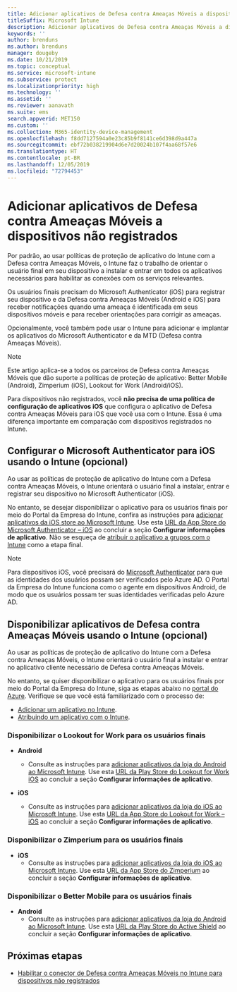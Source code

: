 ```yaml
---
title: Adicionar aplicativos de Defesa contra Ameaças Móveis a dispositivos não registrados
titleSuffix: Microsoft Intune
description: Adicionar aplicativos de Defesa contra Ameaças Móveis a dispositivos não registrados por usuários.
keywords: ''
author: brenduns
ms.author: brenduns
manager: dougeby
ms.date: 10/21/2019
ms.topic: conceptual
ms.service: microsoft-intune
ms.subservice: protect
ms.localizationpriority: high
ms.technology: ''
ms.assetid: ''
ms.reviewer: aanavath
ms.suite: ems
search.appverid: MET150
ms.custom: ''
ms.collection: M365-identity-device-management
ms.openlocfilehash: f8dd7127594a0e23c85b9f8141ce6d398d9a447a
ms.sourcegitcommit: ebf72b038219904d6e7d20024b107f4aa68f57e6
ms.translationtype: HT
ms.contentlocale: pt-BR
ms.lasthandoff: 12/05/2019
ms.locfileid: "72794453"
---
```

# <a name="add-mobile-threat-defense-apps-to-unenrolled-devices"></a>Adicionar aplicativos de Defesa contra Ameaças Móveis a dispositivos não registrados

Por padrão, ao usar políticas de proteção de aplicativo do Intune com a Defesa contra Ameaças Móveis, o Intune faz o trabalho de orientar o usuário final em seu dispositivo a instalar e entrar em todos os aplicativos necessários para habilitar as conexões com os serviços relevantes.

Os usuários finais precisam do Microsoft Authenticator (iOS) para registrar seu dispositivo e da Defesa contra Ameaças Móveis (Android e iOS) para receber notificações quando uma ameaça é identificada em seus dispositivos móveis e para receber orientações para corrigir as ameaças.

Opcionalmente, você também pode usar o Intune para adicionar e implantar os aplicativos do Microsoft Authenticator e da MTD (Defesa contra Ameaças Móveis).

> [!NOTE] 
> Este artigo aplica-se a todos os parceiros de Defesa contra Ameaças Móveis que dão suporte a políticas de proteção de aplicativo: Better Mobile (Android), Zimperium (iOS), Lookout for Work (Android/iOS).
> 
> Para dispositivos não registrados, você **não precisa de uma política de configuração de aplicativos iOS** que configura o aplicativo de Defesa contra Ameaças Móveis para iOS que você usa com o Intune. Essa é uma diferença importante em comparação com dispositivos registrados no Intune. 

## <a name="configure-microsoft-authenticator-for-ios-via-intune-optional"></a>Configurar o Microsoft Authenticator para iOS usando o Intune (opcional)
Ao usar as políticas de proteção de aplicativo do Intune com a Defesa contra Ameaças Móveis, o Intune orientará o usuário final a instalar, entrar e registrar seu dispositivo no Microsoft Authenticator (iOS).

No entanto, se desejar disponibilizar o aplicativo para os usuários finais por meio do Portal da Empresa do Intune, confira as instruções para [adicionar aplicativos da iOS store ao Microsoft Intune](../apps/store-apps-ios.md). Use esta [URL da App Store do Microsoft Authenticator – iOS](https://itunes.apple.com/us/app/microsoft-authenticator/id983156458?mt=8) ao concluir a seção **Configurar informações de aplicativo**. Não se esqueça de [atribuir o aplicativo a grupos com o Intune](../apps/apps-deploy.md) como a etapa final.

> [!NOTE] 
> Para dispositivos iOS, você precisará do [Microsoft Authenticator](https://docs.microsoft.com/azure/multi-factor-authentication/end-user/microsoft-authenticator-app-how-to) para que as identidades dos usuários possam ser verificados pelo Azure AD. O Portal da Empresa do Intune funciona como o agente em dispositivos Android, de modo que os usuários possam ter suas identidades verificadas pelo Azure AD.

## <a name="making-mobile-threat-defense-apps-available-via-intune-optional"></a>Disponibilizar aplicativos de Defesa contra Ameaças Móveis usando o Intune (opcional)
Ao usar as políticas de proteção de aplicativo do Intune com a Defesa contra Ameaças Móveis, o Intune orientará o usuário final a instalar e entrar no aplicativo cliente necessário de Defesa contra Ameaças Móveis. 

No entanto, se quiser disponibilizar o aplicativo para os usuários finais por meio do Portal da Empresa do Intune, siga as etapas abaixo no [portal do Azure](https://portal.azure.com/). Verifique se que você está familiarizado com o processo de:

- [Adicionar um aplicativo no Intune](../apps/apps-add.md).
- [Atribuindo um aplicativo com o Intune](../apps/apps-deploy.md).

### <a name="making-lookout-for-work-available-to-end-users"></a>Disponibilizar o Lookout for Work para os usuários finais
- **Android**  
  - Consulte as instruções para [adicionar aplicativos da loja do Android ao Microsoft Intune](../apps/store-apps-android.md). Use esta [URL da Play Store do Lookout for Work iOS](https://play.google.com/store/apps/details?id=com.lookout.enterprise) ao concluir a seção **Configurar informações de aplicativo**.

- **iOS**
  - Consulte as instruções para [adicionar aplicativos da loja do iOS ao Microsoft Intune](../apps/store-apps-ios.md). Use esta [URL da App Store do Lookout for Work – iOS](https://itunes.apple.com/us/app/lookout-for-work/id997193468?mt=8) ao concluir a seção **Configurar informações de aplicativo**.

<!-- ### Making Symantec Endpoint Protection Mobile available to end users
- **Android**
  - See the instructions for [adding Android store apps to Microsoft Intune](../apps/store-apps-android.md). When completing the **Configure app information** section, use this [SEP Mobile app store URL](https://play.google.com/store/apps/details?id=com.skycure.skycure). For **Minimum operating system**, select **Android 4.0 (Ice Cream Sandwich)**.

- **iOS**
  - See the instructions for [adding iOS store apps to Microsoft Intune](../apps/store-apps-ios.md). Use this [SEP Mobile - App Store URL](https://itunes.apple.com/us/app/skycure/id695620821?mt=8) when completing the **Configure app information** section.

### Making Check Point SandBlast Mobile available to end users
- **Android**  
  - See the instructions for [adding Android store apps to Microsoft Intune](../apps/store-apps-android.md). Use this [Check Point SandBlast Mobile - Play Store URL](https://play.google.com/store/apps/details?id=com.lacoon.security.fox) when completing the **Configure app information** section. 

- **iOS**
  - See the instructions for [adding iOS store apps to Microsoft Intune](../apps/store-apps-ios.md). Use this [Check Point SandBlast Mobile - App Store URL](https://apps.apple.com/us/app/sandblast-mobile-protect/id1006390797) when completing the **Configure app information** section. -->

### <a name="making-zimperium-available-to-end-users"></a>Disponibilizar o Zimperium para os usuários finais
<!-- - **Android**
  - See the instructions for [adding Android store apps to Microsoft Intune](../apps/store-apps-android.md). Use this [Zimperium - Play Store URL](https://play.google.com/store/apps/details?id=com.zimperium.zips&hl=en) when completing the **Configure app information** section. -->
- **iOS**
  - Consulte as instruções para [adicionar aplicativos da loja do iOS ao Microsoft Intune](../apps/store-apps-ios.md). Use esta [URL da App Store do Zimperium](https://itunes.apple.com/us/app/zimperium-zips/id1030924459?mt=8) ao concluir a seção **Configurar informações de aplicativo**.
 
<!-- ### Making Pradeo available to end users
- **Android**
  - See the instructions for [adding Android store apps to Microsoft Intune](../apps/store-apps-android.md). Use this [Pradeo - Play Store URL](https://play.google.com/store/apps/details?id=net.pradeo.service&hl=en_US) when completing the **Configure app information** section.

- **iOS**
  - See the instructions for [adding iOS store apps to Microsoft Intune](../apps/store-apps-ios.md). Use this [Pradeo - App Store URL](https://itunes.apple.com/us/app/pradeo-agent/id547979360?mt=8) when completing the **Configure app information** section. -->

### <a name="making-better-mobile-available-to-end-users"></a>Disponibilizar o Better Mobile para os usuários finais 
- **Android**
  - Consulte as instruções para [adicionar aplicativos da loja do Android ao Microsoft Intune](../apps/store-apps-android.md). Use esta [URL da Play Store do Active Shield](https://play.google.com/store/apps/details?id=com.better.active.shield.enterprise) ao concluir a seção **Configurar informações de aplicativo**.
<!-- - **iOS**
  - See the instructions for [adding iOS store apps to Microsoft Intune](../apps/store-apps-ios.md). Use this [ActiveShield - App Store URL](https://itunes.apple.com/us/app/activeshield/id980234260?mt=8&uo=4) when completing the **Configure app information** section. -->

<!-- ### Making Sophos available to end users
- **Android**
  - See the instructions for [adding Android store apps to Microsoft Intune](../apps/store-apps-android.md). Use this [Sophos - Play Store URL](https://play.google.com/store/apps/details?id=com.sophos.smsec) when completing the **Configure app information** section.

- **iOS**
  - See the instructions for [adding iOS store apps to Microsoft Intune](../apps/store-apps-ios.md). Use this [ActiveShield - App Store URL](https://itunes.apple.com/us/app/sophos-mobile-security/id1086924662?mt=8) when completing the **Configure app information** section.

### Making Wandera available to end users
- **Android**
  - See the instructions for [adding Android store apps to Microsoft Intune](../apps/store-apps-android.md). Use this [Wandera Mobile - Play Store URL](https://play.google.com/store/apps/details?id=com.wandera.android) when completing the **Configure app information** section. For **Minimum operating system**, select **Android 5.0**.

- **iOS**
  - See the instructions for [adding iOS store apps to Microsoft Intune](../apps/store-apps-ios.md). Use this [Wandera Mobile - - App Store URL](https://itunes.apple.com/app/wandera/id605469330) when completing the **Configure app information** section. -->

## <a name="next-steps"></a>Próximas etapas  

- [Habilitar o conector de Defesa contra Ameaças Móveis no Intune para dispositivos não registrados](~/protect/mtd-enable-unenrolled-devices.md)

